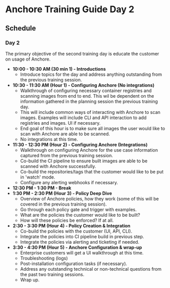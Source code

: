 # Anchore Training Guide Day 2

## Schedule

### Day 2

The primary objective of the second training day is educate the customer on usage of Anchore. 

- **10:00 - 10:30 AM (30 min 1) - Introductions**
    - Introduce topics for the day and address anything outstanding from the previous training session.
- **10:30 - 11:30 AM (Hour 1) - Configuring Anchore (No integrations)**
    - Walkthrough of configuring necessary container registries and scanning images from end to end. This wil be dependent on the information gathered in the planning session the previous training day. 
    - This will include common ways of interacting with Anchore to scan images. Examples will include CLI and API interaction to add registries and images. UI if necessary. 
    - End goal of this hour is to make sure all images the user would like to scan with Anchore are able to be scanned. 
    - No integrations at this time.
- **11:30 - 12:30 PM (Hour 2) - Configuring Anchore (Integrations)**
    - Walkthrough on configuring Anchore for the use case information captured from the previous training session. 
    - Co-build the CI pipeline to ensure built images are able to be scanned with Anchore successfully. 
    - Co-build the repositories/tags that the customer would like to be put in 'watch' mode. 
    - Configure any alerting webhooks if necessary.
- **12:30 PM - 1:30 PM - Break**
- **1:30 PM - 2:30 PM (Hour 3) - Policy Deep Dive**
    - Overview of Anchore policies, how they work (some of this will be covered in the previous training session).
    - Go through each policy gate and trigger with examples.
    - What are the policies the customer would like to be built? 
    - How will these policies be enforced? If at all.
- **2:30 - 3:30 PM (Hour 4) - Policy Creation & Integration**
    -  Co-build the policies with the customer (UI, API, CLI).
    - Integrate the policies into CI pipeline build in previous step.
    - Integrate the policies via alerting and ticketing if needed. 
- **3:30 - 4:30 PM (Hour 5) - Anchore Configuration & wrap-up**
    - Enterprise customers will get a UI walkthrough at this time. 
    - Troubleshooting (logs)
    - Post-installation configuration tasks (if necessary).
    - Address any outstanding technical or non-technical questions from the past two training sessions.
    - Wrap up.

